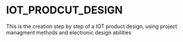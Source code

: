 # IOT_PRODCUT_DESIGN
This is the creation step by step of a IOT product design, using project managment methods and electronic design abilities 
